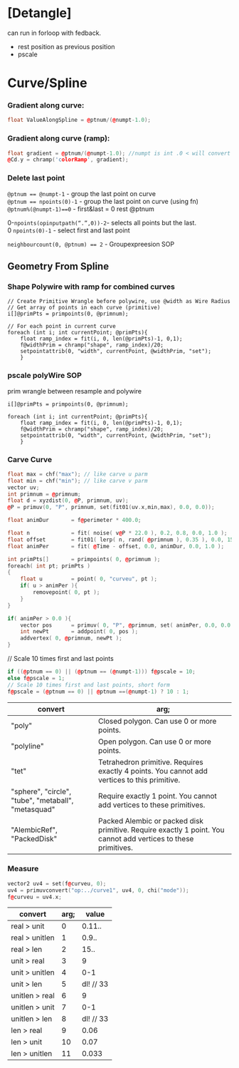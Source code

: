 # [Detangle]
can run in forloop with fedback.  
- rest position as previous position 
- pscale 

# Curve/Spline

###  Gradient along curve:
```cpp
float ValueAlongSpline = @ptnum/(@numpt-1.0);
```
###  Gradient along curve (ramp):
```cpp
float gradient = @ptnum/(@numpt-1.0); //numpt is int .0 < will convert it   
@Cd.y = chramp('colorRamp', gradient);  
```

### Delete last point    
`@ptnum == @numpt-1` - group the last point on curve  
`@ptnum == npoints(0)-1` - group the last point on curve (using fn)  
`@ptnum%(@numpt-1)==0`  - first&last = 0 rest @ptnum   

0-`npoints(opinputpath(“.”,0))-2`- selects all points but the last.  
0 `npoints(0)-1` - select first and last point   

`neighbourcount(0, @ptnum) == 2` - Groupexpreesion SOP  



## Geometry From Spline 

### Shape Polywire with ramp for combined curves 
```
// Create Primitive Wrangle before polywire, use @width as Wire Radius
// Get array of points in each curve (primitive)
i[]@primPts = primpoints(0, @primnum);

// For each point in current curve
foreach (int i; int currentPoint; @primPts){
    float ramp_index = fit(i, 0, len(@primPts)-1, 0,1);
    f@widthPrim = chramp("shape", ramp_index)/20;
    setpointattrib(0, "width", currentPoint, @widthPrim, "set"); 
    }
 ```



### pscale polyWire SOP
prim wrangle between resample and polywire  
```
i[]@primPts = primpoints(0, @primnum);

foreach (int i; int currentPoint; @primPts){
    float ramp_index = fit(i, 0, len(@primPts)-1, 0,1);
    f@widthPrim = chramp("shape", ramp_index)/20;
    setpointattrib(0, "width", currentPoint, @widthPrim, "set"); 
    }
```

### Carve Curve
```cpp
float max = chf("max"); // like carve u parm
float min = chf("min"); // like carve v parm
vector uv;     
int primnum = @primnum;
float d = xyzdist(0, @P, primnum, uv);
@P = primuv(0, "P", primnum, set(fit01(uv.x,min,max), 0.0, 0.0));
```
```cpp
float animDur       = f@perimeter * 400.0;

float n             = fit( noise( v@P * 22.0 ), 0.2, 0.8, 0.0, 1.0 );
float offset        = fit01( lerp( n, rand( @primnum ), 0.35 ), 0.0, 15.0 );
float animPer       = fit( @Time - offset, 0.0, animDur, 0.0, 1.0 );

int primPts[]       = primpoints( 0, @primnum );
foreach( int pt; primPts )
{
    float u         = point( 0, "curveu", pt );
    if( u > animPer ){
        removepoint( 0, pt );
    }
}

if( animPer > 0.0 ){
    vector pos      = primuv( 0, "P", @primnum, set( animPer, 0.0, 0.0 ) );
    int newPt       = addpoint( 0, pos );
    addvertex( 0, @primnum, newPt );
}
```

// Scale 10 times first and last points

```cpp
if ((@ptnum == 0) || (@ptnum == (@numpt-1))) f@pscale = 10; 
else f@pscale = 1;
// Scale 10 times first and last points, short form    
f@pscale = (@ptnum == 0) || @ptnum ==(@numpt-1) ? 10 : 1;
```


 convert | arg; 
--- | --- 
"poly" |  Closed polygon. Can use 0 or more points. 
"polyline"  |  Open polygon. Can use 0 or more points.      
"tet" | Tetrahedron primitive. Requires exactly 4 points. You cannot add vertices to this primitive.
"sphere", "circle", "tube", "metaball", "metasquad" |   Require exactly 1 point. You cannot add vertices to these primitives.
"AlembicRef", "PackedDisk" | Packed Alembic or packed disk primitive. Require exactly 1 point. You cannot add vertices to these primitives. 

### Measure
```cpp
vector2 uv4 = set(f@curveu, 0);
uv4 = primuvconvert("op:../curve1", uv4, 0, chi("mode"));
f@curveu = uv4.x;
```

 convert | arg; | value
--- | --- | ---
real > unit |          0  |  0.11..   
real > unitlen |       1  |  0.9..
real > len |          2 |  15..
unit > real  |         3  |  9
unit > unitlen  |      4  | 0-1
unit > len    |        5  | dl! // 33 
unitlen > real  |      6  |  9
unitlen > unit  |       7  | 0-1
unitlen > len  |       8  | dl! // 33
len > real   |        9  |  0.06
len > unit    |        10  |  0.07
len > unitlen |      11  |  0.033



